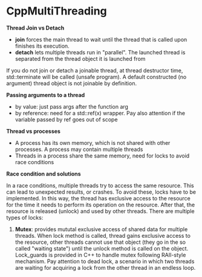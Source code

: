 # **CppMultiThreading**
**Thread Join vs Detach**
- **join** forces the main thread to wait until the thread that is called upon finishes its execution.
- **detach** lets multiple threads run in "parallel". The launched thread is separated from the thread object it is launched from

If you do not join or detach a joinable thread, at thread destructor time, std::terminate will be called (unsafe program).
A default constructed (no argument) thread object is not joinable by definition.

**Passing arguments to a thread**
- by value: just pass args after the function arg
- by reference: need for a std::ref(x) wrapper. Pay also attention if the variable passed by ref goes out of scope

**Thread vs processes**
- A process has its own memory, which is not shared with other processes. A process may contain multiple threads
- Threads in a process share the same memory, need for locks to avoid race conditions

**Race condition and solutions**

In a race conditions, multiple threads try to access the same resource. This can lead to unexpected results, or crashes. To avoid these, locks have to be implemented. In this way, the thread has exclusive access to the resource for the time it needs to perform its operation on the resource. After that, the resource is released (unlock) and used by other threads. There are multiple types of locks:
1. **Mutex**: provides mututal exclusive access of shared data for multiple threads. When lock method is called, thread gains exclusive access to the resource, other threads cannot use that object (they go in the so called "waiting state") until the unlock method is called on the object. Lock_guards is provided in C++ to handle mutex following RAII-style mechanism. Pay attention to dead lock, a scenario in which two threads are waiting for acquiring a lock from the other thread in an endless loop.